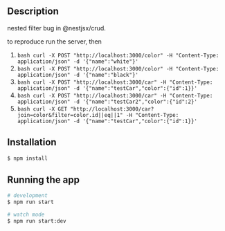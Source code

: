 
## Description

nested filter bug in @nestjsx/crud.

to reproduce run the server, then
1. ```bash curl -X POST "http://localhost:3000/color" -H "Content-Type: application/json" -d '{"name":"white"}'```
2. ```bash curl -X POST "http://localhost:3000/color" -H "Content-Type: application/json" -d '{"name":"black"}'```
3. ```bash curl -X POST "http://localhost:3000/car" -H "Content-Type: application/json" -d '{"name":"testCar","color":{"id":1}}'```
4. ```bash curl -X POST "http://localhost:3000/car" -H "Content-Type: application/json" -d '{"name":"testCar2","color":{"id":2}'```
5. ```bash curl -X GET "http://localhost:3000/car?join=color&filter=color.id||eq||1" -H "Content-Type: application/json" -d '{"name":"testCar","color":{"id":1}}'```

## Installation

```bash
$ npm install
```

## Running the app

```bash
# development
$ npm run start

# watch mode
$ npm run start:dev
```
